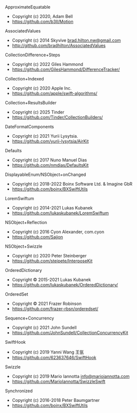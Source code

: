 ApproximateEquatable
- Copyright (c) 2020, Adam Bell
- https://github.com/b3ll/Motion

AssociatedValues
- Copyright (c) 2014 Skyvive <brad.hilton.nw@gmail.com>
- http://github.com/bradhilton/AssociatedValues

CollectionDifference+Steps
- Copyright (c) 2022 Giles Hammond
- https://github.com/GilesHammond/DifferenceTracker/

Collection+Indexed
- Copyright (c) 2020 Apple Inc.
- https://github.com/apple/swift-algorithms/

Collection+ResultsBuilder
- Copyright (c) 2025 Tinder
- https://github.com/Tinder/CollectionBuilders/

DateFormatComponents
- Copyright (c) 2021 Yurii Lysytsia.
- https://github.com/yurii-lysytsia/AirKit

Defaults
- Copyright (c) 2017 Nuno Manuel Dias
- https://github.com/nmdias/DefaultsKit

DisplayableEnum/NSObject+onChanged
- Copyright (c) 2018-2022 Boinx Software Ltd. & Imagine GbR
- https://github.com/boinx/BXSwiftUtils

LoremSwiftum
- Copyright (c) 2014-2021 Lukas Kubanek
- https://github.com/lukaskubanek/LoremSwiftum

NSObject+Reflection
- Copyright (c) 2016 Cyon Alexander, com.cyon
- https://github.com/Sajjon

NSObject+Swizzle
- Copyright (c) 2020 Peter Steinberger
- https://github.com/steipete/InterposeKit

OrderedDictionary
- Copyright © 2015-2021 Lukas Kubanek
- https://github.com/lukaskubanek/OrderedDictionary/

OrderedSet
- Copyright © 2021 Frazer Robinson
- https://github.com/frazer-rbsn/orderedset/

Sequence+Concurrency
- Copyright (c) 2021 John Sundell
- https://github.com/JohnSundell/CollectionConcurrencyKit

SwiftHook
- Copyright (c) 2019 Yanni Wang 王氩
- https://github.com/623637646/SwiftHook

Swizzle
- Copyright (c) 2019 Mario Iannotta <info@marioiannotta.com>
- https://github.com/MarioIannotta/SwizzleSwift

Synchronized
- Copyright (c) 2016-2018 Peter Baumgartner
- https://github.com/boinx/BXSwiftUtils
